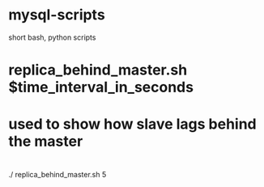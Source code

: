 # mysql-scripts
short bash, python scripts

#
#  replica_behind_master.sh $time_interval_in_seconds
#
#  used to show how slave lags behind the master
#
./ replica_behind_master.sh 5
